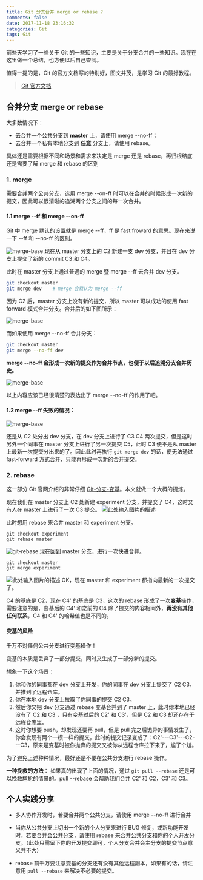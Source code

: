 ```yaml
---
title: Git 分支合并 merge or rebase ?
comments: false
date: 2017-11-18 23:16:32
categories: Git
tags: Git
---
```


前些天学习了一些关于 Git 的一些知识，主要是关于分支合并的一些知识。现在在这里做一个总结，也方便以后自己查阅。


值得一提的是，Git 的官方文档写的特别好，图文并茂，是学习 Git 的最好教程。
> [Git 官方文档](https://git-scm.com/book/zh/v2)

## 合并分支 merge or rebase

大多数情况下：

* 去合并一个公共分支到 **master** 上，请使用 merge --no-ff；
* 去合并一个私有本地分支到 **任意** 分支上，请使用 rebase。

具体还是需要根据不同和场景和需求来决定是 merge 还是 rebase，再归根结底还是需要了解 merge 和 rebase 的区别

### 1. merge
需要合并两个公共分支，选用 merge --on-ff 时可以在合并的时候形成一次新的提交，因此可以很清晰的追溯两个分支之间的每一次合并。

#### 1.1 merge --ff 和 merge --on-ff

Git 中 merge 默认的设置就是 merge --ff，ff 是 fast froward 的意思。现在来说一下 --ff 和 --no-ff 的区别。

![merge-base][1]
现在从 master 分支上的 C2 新建一支 dev 分支，并且在 dev 分支上提交了新的 commit C3 和 C4。

此时在 master 分支上通过普通的 merge 暨 merge --ff 去合并 dev 分支。
```bash
git checkout master
git merge dev    # merge 会默认为 merge --ff
```
因为 C2 后，master 分支上没有新的提交，所以 master 可以成功的使用 fast forward 模式合并分支。合并后的如下图所示：

![merge-base][2]

而如果使用 merge --no-ff 合并分支：
```bash
git checkout master
git merge --no-ff dev
```
**merge --no-ff 会形成一次新的提交作为合并节点，也便于以后追溯分支合并历史。**

![merge-base][3]

以上内容应该已经很清楚的表达出了 merge --no-ff 的作用了吧。

#### 1.2 merge --ff 失效的情况：
![merge-base][4]

还是从 C2 处分出 dev 分支，在 dev 分支上进行了 C3 C4 两次提交，但是这时另外一个同事在 master 分支上进行了另一次提交 C5，此时 C3 便不是从 master 上最新一次提交分出来的了。因此此时再执行 `git merge dev` 的话，便无法通过 fast-forward 方式合并，只能再形成一次新的合并提交。

### 2. rebase
这一部分 Git 官网介绍的非常仔细 [Git-分支-变基](https://git-scm.com/book/zh/v2/Git-%E5%88%86%E6%94%AF-%E5%8F%98%E5%9F%BA)。本文就做一个大概的提炼。

现在我们在 master 分支上 C2 处新建 experiment 分支，并提交了 C4，这时又有人在 master 上进行了一次 C3 提交。
![此处输入图片的描述][5]

此时想用 rebase 来合并 master 和 experiment 分支。
```
git checkout experiment
git rebase master
```
![git-rebase][6]
现在回到 master 分支，进行一次快进合并。
```
git checkout master
git merge experiment
```
![此处输入图片的描述][7]
OK，现在 master 和 experiment 都指向最新的一次提交了。

C4 的基底是 C2，现在 C4' 的基底是 C3，这次的 rebase 形成了一次**变基**操作，需要注意的是，变基后的 C4' 和之前的 C4 除了提交的内容相同外，**再没有其他任何联系**，C4 和 C4' 的哈希值也是不同的。

#### 变基的风险
千万不对任何公共分支进行变基操作！

变基的本质是丢弃了一部分提交，同时又生成了一部分新的提交。

想象一下这个场景：
1. 你和你的同事都在 dev 分支上开发，你的同事在 dev 分支上提交了 C2 C3，并推到了远程仓库。
2. 你在本地 dev 分支上拉取了你同事的提交 C2 C3。
3. 然后你又把 dev 分支通过 rebase 变基合并到了 master 上，此时你本地已经没有了 C2 和 C3 ，只有变基过后的 C2' 和 C3'，但是 C2 和 C3 却还存在于远程仓库里。
4. 这时你想要 push，却发现还要再 pull，但是 pull 完之后诡异的事情发生了，你会发现有两个一模一样的提交，此时的提交记录变成了：C2'---C3'---C2---C3，原来是变基时被你抛弃的提交又被你从远程仓库拉下来了，尴了个尬。

为了避免上述种种情况，最好还是不要在公共分支进行 rebase 操作。

**一种挽救的方法**：
如果真的出现了上面的情况，通过 `git pull --rebase` 还是可以挽救尴尬的情景的。pull --rebase 会帮助我们合并 C2' 和 C2，C3' 和 C3。

## 个人实践分享
- 多人协作开发时，若要合并两个公共分支，请使用 merge --no-ff 进行合并
- 当你从公共分支上切出一个新的个人分支来进行 BUG 修复，或新功能开发时，若要合并会公共分支，请使用 rebase 来合并公共分支和你的个人开发分支。（此处只需留下你的开发提交即可，个人分支合并会主分支的提交节点意义并不大）
- rebase 前千万要注意变基的分支还有没有其他远程副本，如果有的话，请注意用 `pull --rebase` 来解决不必要的提交。

  [1]: https://pspgbhu.github.io/assets/img/merge-base.png
  [2]: https://pspgbhu.github.io/assets/img/merge--ff.png
  [3]: https://pspgbhu.github.io/assets/img/merge--no-ff.png
  [4]: https://pspgbhu.github.io/assets/img/merge-other.png
  [5]: https://git-scm.com/book/en/v2/images/basic-rebase-1.png
  [6]: https://git-scm.com/book/en/v2/images/basic-rebase-3.png
  [7]: https://git-scm.com/book/en/v2/images/basic-rebase-4.png
